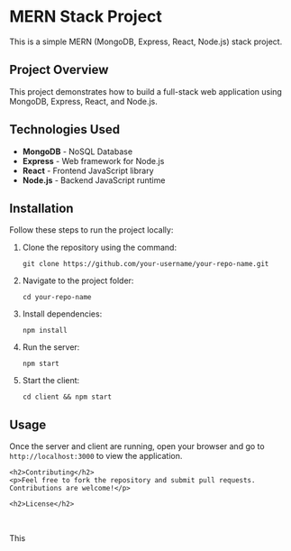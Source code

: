 <!DOCTYPE html>
<html lang="en">
<head>
    <meta charset="UTF-8">
    <meta name="viewport" content="width=device-width, initial-scale=1.0">
</head>
<body>
    <h1>MERN Stack Project</h1>
    <p>This is a simple MERN (MongoDB, Express, React, Node.js) stack project.</p>
    <h2>Project Overview</h2>
    <p>This project demonstrates how to build a full-stack web application using MongoDB, Express, React, and Node.js.</p>
    <h2>Technologies Used</h2>
    <ul>
        <li><strong>MongoDB</strong> - NoSQL Database</li>
        <li><strong>Express</strong> - Web framework for Node.js</li>
        <li><strong>React</strong> - Frontend JavaScript library</li>
        <li><strong>Node.js</strong> - Backend JavaScript runtime</li>
    </ul>
    <h2>Installation</h2>
    <p>Follow these steps to run the project locally:</p>
    <ol>
        <li>Clone the repository using the command:
            <pre><code>git clone https://github.com/your-username/your-repo-name.git</code></pre>
        </li>
        <li>Navigate to the project folder:
            <pre><code>cd your-repo-name</code></pre>
        </li>
        <li>Install dependencies:
            <pre><code>npm install</code></pre>
        </li>
        <li>Run the server:
            <pre><code>npm start</code></pre>
        </li>
        <li>Start the client:
            <pre><code>cd client && npm start</code></pre>
        </li>
    </ol>
    <h2>Usage</h2>
    <p>Once the server and client are running, open your browser and go to <code>http://localhost:3000</code> to view the application.</p>

    <h2>Contributing</h2>
    <p>Feel free to fork the repository and submit pull requests. Contributions are welcome!</p>

    <h2>License</h2>
    <p>This
